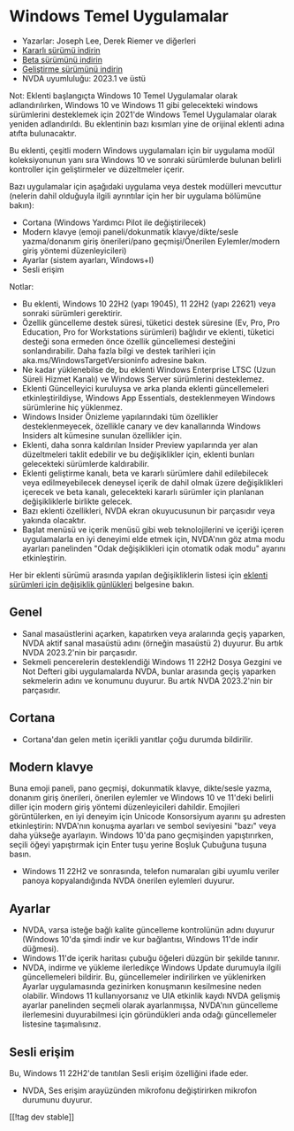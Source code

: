 # Windows Temel Uygulamalar #

* Yazarlar: Joseph Lee, Derek Riemer ve diğerleri
* [Kararlı sürümü indirin][1]
* [Beta sürümünü indirin][2]
* [Geliştirme sürümünü indirin][3]
* NVDA uyumluluğu: 2023.1 ve üstü

Not: Eklenti başlangıçta Windows 10 Temel Uygulamalar olarak
adlandırılırken, Windows 10 ve Windows 11 gibi gelecekteki windows
sürümlerini desteklemek için 2021'de Windows Temel Uygulamalar olarak
yeniden adlandırıldı. Bu eklentinin bazı kısımları yine de orijinal eklenti
adına atıfta bulunacaktır.

Bu eklenti, çeşitli modern Windows uygulamaları için bir uygulama modül
koleksiyonunun yanı sıra Windows 10 ve sonraki sürümlerde bulunan belirli
kontroller için geliştirmeler ve düzeltmeler içerir.

Bazı uygulamalar için aşağıdaki uygulama veya destek modülleri  mevcuttur
(nelerin dahil olduğuyla ilgili ayrıntılar için her bir uygulama bölümüne
bakın):

* Cortana (Windows Yardımcı Pilot ile değiştirilecek)
* Modern klavye (emoji paneli/dokunmatik klavye/dikte/sesle yazma/donanım
  giriş önerileri/pano geçmişi/Önerilen Eylemler/modern giriş yöntemi
  düzenleyicileri)
* Ayarlar (sistem ayarları, Windows+I)
* Sesli erişim

Notlar:

* Bu eklenti, Windows 10 22H2 (yapı 19045), 11 22H2 (yapı 22621) veya
  sonraki sürümleri gerektirir.
* Özellik güncelleme destek süresi, tüketici destek süresine (Ev, Pro, Pro
  Education, Pro for Workstations sürümleri) bağlıdır ve eklenti, tüketici
  desteği sona ermeden önce özellik güncellemesi desteğini
  sonlandırabilir. Daha fazla bilgi ve destek tarihleri ​​için
  aka.ms/WindowsTargetVersioninfo adresine bakın.
* Ne kadar yüklenebilse de, bu eklenti Windows Enterprise LTSC (Uzun Süreli
  Hizmet Kanalı) ve Windows Server sürümlerini desteklemez.
* Eklenti Güncelleyici kuruluysa ve arka planda eklenti güncellemeleri
  etkinleştirildiyse, Windows App Essentials, desteklenmeyen Windows
  sürümlerine hiç yüklenmez.
* Windows Insider Önizleme yapılarındaki tüm özellikler desteklenmeyecek,
  özellikle canary ve dev kanallarında Windows Insiders alt kümesine sunulan
  özellikler için.
* Eklenti, daha sonra kaldırılan Insider Preview yapılarında yer alan
  düzeltmeleri taklit edebilir ve bu değişiklikler için, eklenti bunları
  gelecekteki sürümlerde kaldırabilir.
* Eklenti geliştirme kanalı, beta ve kararlı sürümlere dahil edilebilecek
  veya edilmeyebilecek deneysel içerik de dahil olmak üzere değişiklikleri
  içerecek ve beta kanalı, gelecekteki kararlı sürümler için planlanan
  değişikliklerle birlikte gelecek.
* Bazı eklenti özellikleri, NVDA ekran okuyucusunun bir parçasıdır veya
  yakında olacaktır.
* Başlat menüsü ve içerik menüsü gibi web teknolojilerini ve içeriği içeren
  uygulamalarla en iyi deneyimi elde etmek için, NVDA'nın göz atma modu
  ayarları panelinden "Odak değişiklikleri için otomatik odak modu" ayarını
  etkinleştirin.

Her bir eklenti sürümü arasında yapılan değişikliklerin listesi için
[eklenti sürümleri için değişiklik günlükleri][4] belgesine bakın.

## Genel

* Sanal masaüstlerini açarken, kapatırken veya aralarında geçiş yaparken,
  NVDA aktif sanal masaüstü adını (örneğin masaüstü 2) duyurur. Bu artık
  NVDA 2023.2'nin bir parçasıdır.
* Sekmeli pencerelerin desteklendiği Windows 11 22H2 Dosya Gezgini ve Not
  Defteri gibi uygulamalarda NVDA, bunlar arasında geçiş yaparken sekmelerin
  adını ve konumunu duyurur. Bu artık NVDA 2023.2'nin bir parçasıdır.

## Cortana

* Cortana'dan gelen metin içerikli yanıtlar çoğu durumda bildirilir.

## Modern klavye

Buna emoji paneli, pano geçmişi, dokunmatik klavye, dikte/sesle yazma,
donanım giriş önerileri, önerilen eylemler ve Windows 10 ve 11'deki belirli
diller için modern giriş yöntemi düzenleyicileri dahildir. Emojileri
görüntülerken, en iyi deneyim için Unicode Konsorsiyum ayarını şu adresten
etkinleştirin: NVDA'nın konuşma ayarları ve sembol seviyesini "bazı" veya
daha yükseğe ayarlayın. Windows 10'da pano geçmişinden yapıştırırken, seçili
öğeyi yapıştırmak için Enter tuşu yerine Boşluk Çubuğuna tuşuna basın.

* Windows 11 22H2 ve sonrasında, telefon numaraları gibi uyumlu veriler
  panoya kopyalandığında NVDA önerilen eylemleri duyurur.

## Ayarlar

* NVDA, varsa isteğe bağlı kalite güncelleme kontrolünün adını duyurur
  (Windows 10'da şimdi indir ve kur bağlantısı, Windows 11'de indir
  düğmesi).
* Windows 11'de içerik haritası çubuğu öğeleri düzgün bir şekilde tanınır.
* NVDA, indirme ve yükleme ilerledikçe Windows Update durumuyla ilgili
  güncellemeleri bildirir. Bu, güncellemeler indirilirken ve yüklenirken
  Ayarlar uygulamasında gezinirken konuşmanın kesilmesine neden
  olabilir. Windows 11 kullanıyorsanız ve UIA etkinlik kaydı NVDA gelişmiş
  ayarlar panelinden seçmeli olarak ayarlanmışsa, NVDA'nın güncelleme
  ilerlemesini duyurabilmesi için göründükleri anda odağı güncellemeler
  listesine taşımalısınız.

## Sesli erişim

Bu, Windows 11 22H2'de tanıtılan Sesli erişim özelliğini ifade eder.

* NVDA, Ses erişim arayüzünden mikrofonu değiştirirken mikrofon durumunu
  duyurur.

[[!tag dev stable]]

[1]: https://www.nvaccess.org/addonStore/legacy?file=wintenApps

[2]: https://www.nvaccess.org/addonStore/legacy?file=wintenApps-beta

[3]: https://www.nvaccess.org/addonStore/legacy?file=wintenApps-dev

[4]: https://github.com/josephsl/wintenapps/wiki/w10changelog
